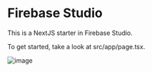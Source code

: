 # Firebase Studio

This is a NextJS starter in Firebase Studio.

To get started, take a look at src/app/page.tsx.

![image](https://github.com/user-attachments/assets/bc516b87-09e4-4e62-b630-800c353a4cc6)
